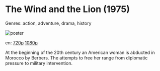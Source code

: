# The Wind and the Lion (1975)

Genres: action, adventure, drama, history

![poster](http://image.tmdb.org/t/p/w500/f2R11Ys1asseqyp5fnIMFC6ytE4.jpg)

en:
  [720p](magnet:?xt=urn:btih:E3C5F2529C51903217263BC2524C2ECFBB616D73&tr=udp://glotorrents.pw:6969/announce&tr=udp://tracker.opentrackr.org:1337/announce&tr=udp://torrent.gresille.org:80/announce&tr=udp://tracker.openbittorrent.com:80&tr=udp://tracker.coppersurfer.tk:6969&tr=udp://tracker.leechers-paradise.org:6969&tr=udp://p4p.arenabg.ch:1337&tr=udp://tracker.internetwarriors.net:1337)
  [1080p](magnet:?xt=urn:btih:EC7F74E95FC9EFD5E580843E02EEE6C1C77719A5&tr=udp://glotorrents.pw:6969/announce&tr=udp://tracker.opentrackr.org:1337/announce&tr=udp://torrent.gresille.org:80/announce&tr=udp://tracker.openbittorrent.com:80&tr=udp://tracker.coppersurfer.tk:6969&tr=udp://tracker.leechers-paradise.org:6969&tr=udp://p4p.arenabg.ch:1337&tr=udp://tracker.internetwarriors.net:1337)
  


At the beginning of the 20th century an American woman is abducted in Morocco by Berbers. The attempts to free her range from diplomatic pressure to military intervention.